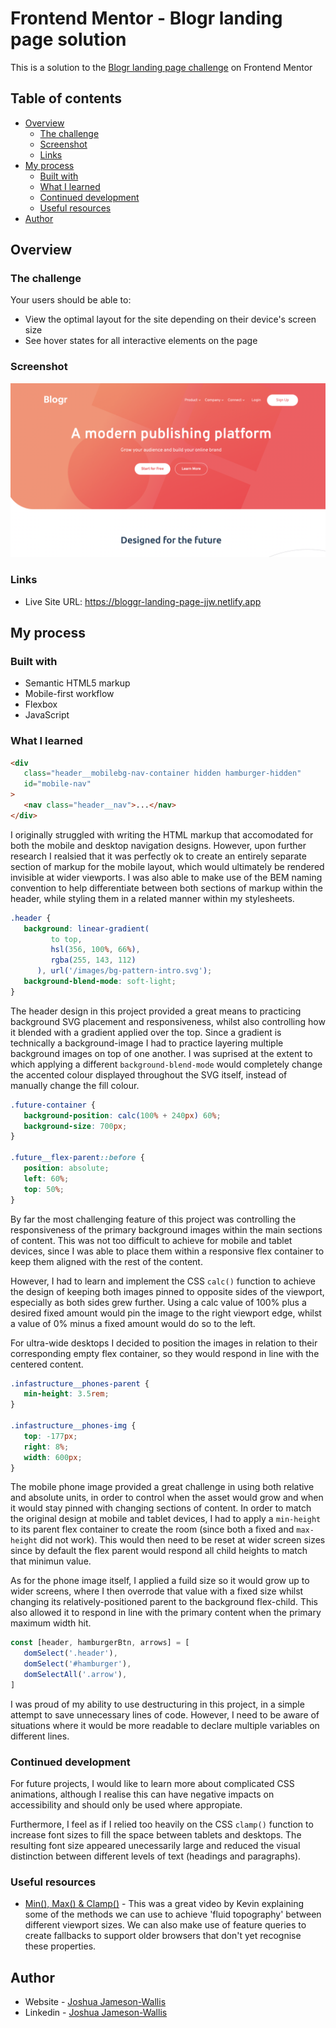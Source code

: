 # Frontend Mentor - Blogr landing page solution

This is a solution to the [Blogr landing page challenge](https://www.frontendmentor.io/challenges/blogr-landing-page-EX2RLAApP) on Frontend Mentor

## Table of contents

-  [Overview](#overview)
   -  [The challenge](#the-challenge)
   -  [Screenshot](#screenshot)
   -  [Links](#links)
-  [My process](#my-process)
   -  [Built with](#built-with)
   -  [What I learned](#what-i-learned)
   -  [Continued development](#continued-development)
   -  [Useful resources](#useful-resources)
-  [Author](#author)

## Overview

### The challenge

Your users should be able to:

-  View the optimal layout for the site depending on their device's screen size
-  See hover states for all interactive elements on the page

### Screenshot

![](./Screenshot.png)

### Links

-  Live Site URL: https://bloggr-landing-page-jjw.netlify.app

## My process

### Built with

-  Semantic HTML5 markup
-  Mobile-first workflow
-  Flexbox
-  JavaScript

### What I learned

```html
<div
   class="header__mobilebg-nav-container hidden hamburger-hidden"
   id="mobile-nav"
>
   <nav class="header__nav">...</nav>
</div>
```

I originally struggled with writing the HTML markup that accomodated for both the mobile and desktop navigation designs. However, upon further research I realsied that it was perfectly ok to create an entirely separate section of markup for the mobile layout, which would ultimately be rendered invisible at wider viewports. I was also able to make use of the BEM naming convention to help differentiate between both sections of markup within the header, while styling them in a related manner within my stylesheets.

```css
.header {
   background: linear-gradient(
         to top,
         hsl(356, 100%, 66%),
         rgba(255, 143, 112)
      ), url('/images/bg-pattern-intro.svg');
   background-blend-mode: soft-light;
}
```

The header design in this project provided a great means to practicing background SVG placement and responsiveness, whilst also controlling how it blended with a gradient applied over the top. Since a gradient is technically a background-image I had to practice layering multiple background images on top of one another. I was suprised at the extent to which applying a different `background-blend-mode` would completely change the accented colour displayed throughout the SVG itself, instead of manually change the fill colour.

```css
.future-container {
   background-position: calc(100% + 240px) 60%;
   background-size: 700px;
}

.future__flex-parent::before {
   position: absolute;
   left: 60%;
   top: 50%;
}
```

By far the most challenging feature of this project was controlling the responsiveness of the primary background images within the main sections of content. This was not too difficult to achieve for mobile and tablet devices, since I was able to place them within a responsive flex container to keep them aligned with the rest of the content.

However, I had to learn and implement the CSS `calc()` function to achieve the design of keeping both images pinned to opposite sides of the viewport, especially as both sides grew further. Using a calc value of 100% plus a desired fixed amount would pin the image to the right viewport edge, whilst a value of 0% minus a fixed amount would do so to the left.

For ultra-wide desktops I decided to position the images in relation to their corresponding empty flex container, so they would respond in line with the centered content.

```css
.infastructure__phones-parent {
   min-height: 3.5rem;
}

.infastructure__phones-img {
   top: -177px;
   right: 8%;
   width: 600px;
}
```

The mobile phone image provided a great challenge in using both relative and absolute units, in order to control when the asset would grow and when it would stay pinned with changing sections of content. In order to match the original design at mobile and tablet devices, I had to apply a `min-height` to its parent flex container to create the room (since both a fixed and `max-height` did not work). This would then need to be reset at wider screen sizes since by default the flex parent would respond all child heights to match that minimun value.

As for the phone image itself, I applied a fuild size so it would grow up to wider screens, where I then overrode that value with a fixed size whilst changing its relatively-positioned parent to the background flex-child. This also allowed it to respond in line with the primary content when the primary maximum width hit.

```js
const [header, hamburgerBtn, arrows] = [
   domSelect('.header'),
   domSelect('#hamburger'),
   domSelectAll('.arrow'),
]
```

I was proud of my ability to use destructuring in this project, in a simple attempt to save unnecessary lines of code. However, I need to be aware of situations where it would be more readable to declare multiple variables on different lines.

### Continued development

For future projects, I would like to learn more about complicated CSS animations, although I realise this can have negative impacts on accessibility and should only be used where appropiate.

Furthermore, I feel as if I relied too heavily on the CSS `clamp()` function to increase font sizes to fill the space between tablets and desktops. The resulting font size appeared unecessarily large and reduced the visual distinction between different levels of text (headings and paragraphs).

### Useful resources

-  [Min(), Max() & Clamp()](https://www.youtube.com/watch?v=U9VF-4euyRo&ab_channel=KevinPowell) - This was a great video by Kevin explaining some of the methods we can use to achieve 'fluid topography' between different viewport sizes. We can also make use of feature queries to create fallbacks to support older browsers that don't yet recognise these properties.

## Author

-  Website - [Joshua Jameson-Wallis](https://www.joshuajamesonwallis.com/)
-  Linkedin - [Joshua Jameson-Wallis](https://www.linkedin.com/in/joshua-jameson-wallis/)

